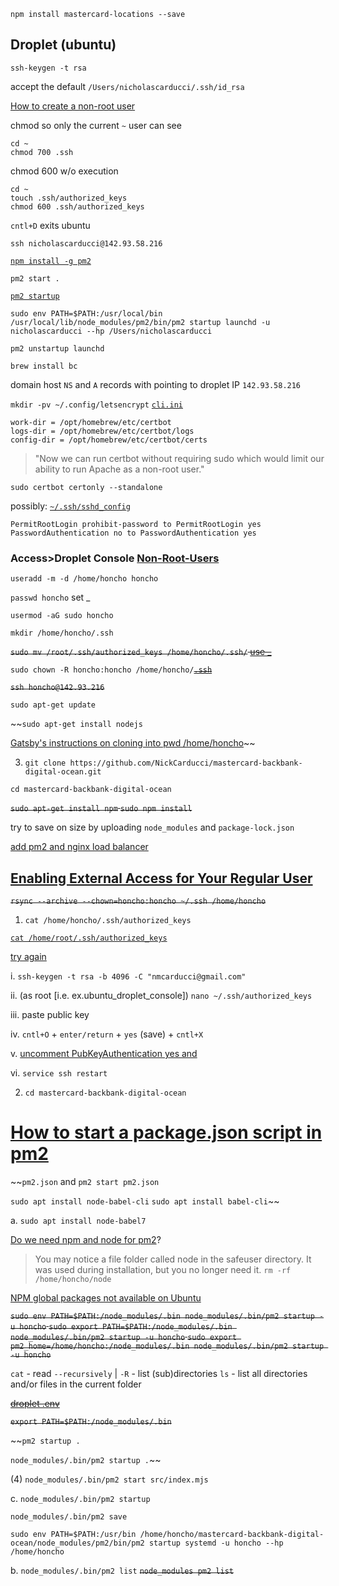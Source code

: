 `npm install mastercard-locations --save`

## Droplet (ubuntu)

````
ssh-keygen -t rsa
````
accept the default `/Users/nicholascarducci/.ssh/id_rsa`

[How to create a non-root user](https://youtu.be/LbJK48gvXcA?t=140)

chmod so only the current `~` user can see

````
cd ~
chmod 700 .ssh
````
chmod 600 w/o execution
````
cd ~
touch .ssh/authorized_keys
chmod 600 .ssh/authorized_keys
````

`cntl+D` exits ubuntu

`ssh nicholascarducci@142.93.58.216`

[`npm install -g pm2`](https://www.youtube.com/watch?v=kR06NoSzAXY&t=285s)

`pm2 start .`

[`pm2 startup`](https://www.digitalocean.com/community/tutorials/how-to-set-up-a-node-js-application-for-production-on-ubuntu-18-04)

`sudo env PATH=$PATH:/usr/local/bin /usr/local/lib/node_modules/pm2/bin/pm2 startup launchd -u nicholascarducci --hp /Users/nicholascarducci`

`pm2 unstartup launchd`

`brew install bc`

domain host `NS` and `A` records with pointing to droplet IP `142.93.58.216`

`mkdir -pv ~/.config/letsencrypt` [`cli.ini`](https://getgrav.org/blog/macos-monterey-apache-ssl)
````
work-dir = /opt/homebrew/etc/certbot   
logs-dir = /opt/homebrew/etc/certbot/logs   
config-dir = /opt/homebrew/etc/certbot/certs 
````
>"Now we can run certbot without requiring sudo which would limit our ability to run Apache as a non-root user."

`sudo certbot certonly --standalone`

possibly: [`~/.ssh/sshd_config`](https://www.digitalocean.com/community/tutorials/how-to-harden-openssh-on-ubuntu-20-04)
````
PermitRootLogin prohibit-password to PermitRootLogin yes 
PasswordAuthentication no to PasswordAuthentication yes
````

### Access>Droplet Console [Non-Root-Users](https://www.digitalocean.com/community/questions/how-to-enable-ssh-access-for-non-root-users)

`useradd -m -d /home/honcho honcho`

`passwd honcho` set _

`usermod -aG sudo honcho`

`mkdir /home/honcho/.ssh`

~~`sudo mv /root/.ssh/authorized_keys /home/honcho/.ssh/` [use _](https://www.vultr.com/docs/using-your-ssh-key-to-login-to-non-root-users/)~~

`sudo chown -R honcho:honcho /home/honcho/`~~[`.ssh`](https://shandou.medium.com/testing-out-digitalocean-droplet-1-steps-for-ssh-into-droplet-as-non-root-user-with-sudo-access-c2a7a5229cd6)~~

~~`ssh honcho@142.93.216`~~

`sudo apt-get update`

~~`sudo apt-get install nodejs`

[Gatsby's instructions on cloning into pwd /home/honcho](https://www.gatsbyjs.com/docs/deploying-to-digitalocean-droplet/)~~

3. `git clone https://github.com/NickCarducci/mastercard-backbank-digital-ocean.git`

`cd mastercard-backbank-digital-ocean`

~~`sudo apt-get install npm`
`sudo npm install`~~

try to save on size by uploading `node_modules` and `package-lock.json`

[add pm2 and nginx load balancer](https://medium.com/nerd-for-tech/deploy-your-nodejs-application-to-a-digital-ocean-droplet-step-by-step-guide-3f6f928f776)

## [Enabling External Access for Your Regular User](https://www.digitalocean.com/community/tutorials/initial-server-setup-with-ubuntu-20-04)

~~`rsync --archive --chown=honcho:honcho ~/.ssh /home/honcho`~~

1. `cat /home/honcho/.ssh/authorized_keys`

[`cat /home/root/.ssh/authorized_keys`](https://webapps.stackexchange.com/questions/149530/how-can-i-view-which-of-my-ssh-keys-a-digitalocean-vps-can-use)

[try again](https://www.digitalocean.com/community/questions/how-to-switch-from-password-to-ssh-key-authentication)

i. `ssh-keygen -t rsa -b 4096 -C "nmcarducci@gmail.com"`

ii. (as root [i.e. ex.ubuntu_droplet_console]) `nano ~/.ssh/authorized_keys`

iii. paste public key

iv. `cntl+O` + `enter/return` + `yes` (save) + `cntl+X`

v. [uncomment PubKeyAuthentication yes and ](https://bendurham.dev/posts/enabling-ssh-keys-digital-ocean)

vi. `service ssh restart`

2. `cd mastercard-backbank-digital-ocean`

# [How to start a package.json script in pm2](https://stackoverflow.com/questions/46008665/how-to-start-a-package-json-script-in-pm2)

~~`pm2.json` and `pm2 start pm2.json`

`sudo apt install node-babel-cli`
`sudo apt install babel-cli`~~

a. `sudo apt install node-babel7`

[Do we need npm and node for pm2](https://www.digitalocean.com/community/tutorials/how-to-use-pm2-to-setup-a-node-js-production-environment-on-an-ubuntu-vps)?

> You may notice a file folder called node in the safeuser directory. It was used during installation, but you no longer need it. `rm -rf /home/honcho/node`

[NPM global packages not available on Ubuntu](https://stackoverflow.com/questions/41287787/npm-global-packages-not-available-on-ubuntu)

~~`sudo env PATH=$PATH:/node_modules/.bin node_modules/.bin/pm2 startup -u honcho`
`sudo export PATH=$PATH:/node_modules/.bin node_modules/.bin/pm2 startup -u honcho`
`sudo export pm2_home=/home/honcho:/node_modules/.bin node_modules/.bin/pm2 startup -u honcho`~~

`cat` - read
`--recursively` | `-R` - list (sub)directories
`ls` - list all directories and/or files in the current folder

~~[droplet .env](https://stackoverflow.com/questions/71367040/environmental-variables-in-digital-ocean-droplets)~~

~~`export PATH=$PATH:/node_modules/.bin`~~

~~`pm2 startup .`

`node_modules/.bin/pm2 startup .`~~

(4) `node_modules/.bin/pm2 start src/index.mjs`

c. `node_modules/.bin/pm2 startup`

`node_modules/.bin/pm2 save`

`sudo env PATH=$PATH:/usr/bin /home/honcho/mastercard-backbank-digital-ocean/node_modules/pm2/bin/pm2 startup systemd -u honcho --hp /home/honcho`

b. `node_modules/.bin/pm2 list`
~~`node_modules pm2 list`~~